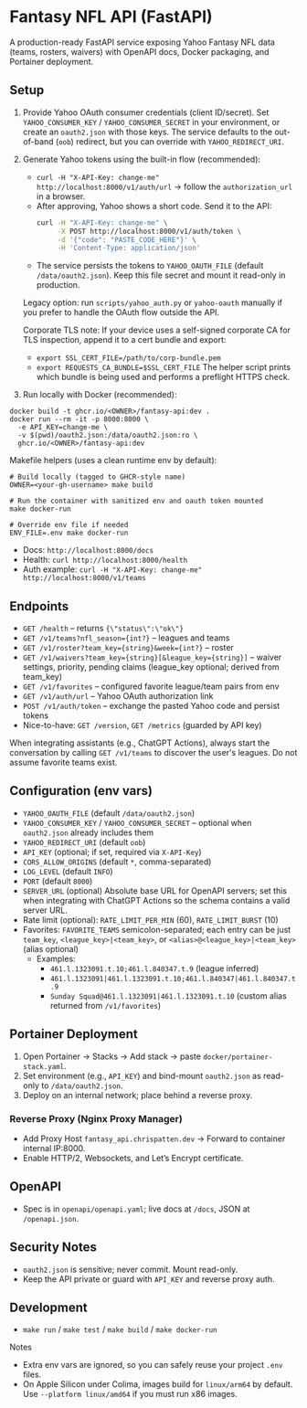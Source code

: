 # Fantasy NFL API (FastAPI)

A production-ready FastAPI service exposing Yahoo Fantasy NFL data (teams, rosters, waivers) with OpenAPI docs, Docker packaging, and Portainer deployment.

## Setup

1. Provide Yahoo OAuth consumer credentials (client ID/secret). Set `YAHOO_CONSUMER_KEY` / `YAHOO_CONSUMER_SECRET` in your environment, or create an `oauth2.json` with those keys. The service defaults to the out-of-band (`oob`) redirect, but you can override with `YAHOO_REDIRECT_URI`.

2. Generate Yahoo tokens using the built-in flow (recommended):
   - `curl -H "X-API-Key: change-me" http://localhost:8000/v1/auth/url` → follow the `authorization_url` in a browser.
   - After approving, Yahoo shows a short code. Send it to the API:
     ```bash
     curl -H "X-API-Key: change-me" \
          -X POST http://localhost:8000/v1/auth/token \
          -d '{"code": "PASTE_CODE_HERE"}' \
          -H 'Content-Type: application/json'
     ```
   - The service persists the tokens to `YAHOO_OAUTH_FILE` (default `/data/oauth2.json`). Keep this file secret and mount it read-only in production.

   Legacy option: run `scripts/yahoo_auth.py` or `yahoo-oauth` manually if you prefer to handle the OAuth flow outside the API.

   Corporate TLS note: If your device uses a self-signed corporate CA for TLS inspection, append it to a cert bundle and export:
   - `export SSL_CERT_FILE=/path/to/corp-bundle.pem`
   - `export REQUESTS_CA_BUNDLE=$SSL_CERT_FILE`
   The helper script prints which bundle is being used and performs a preflight HTTPS check.

3. Run locally with Docker (recommended):
```
docker build -t ghcr.io/<OWNER>/fantasy-api:dev .
docker run --rm -it -p 8000:8000 \
  -e API_KEY=change-me \
  -v $(pwd)/oauth2.json:/data/oauth2.json:ro \
  ghcr.io/<OWNER>/fantasy-api:dev
```

Makefile helpers (uses a clean runtime env by default):
```
# Build locally (tagged to GHCR-style name)
OWNER=<your-gh-username> make build

# Run the container with sanitized env and oauth token mounted
make docker-run

# Override env file if needed
ENV_FILE=.env make docker-run
```

- Docs: `http://localhost:8000/docs`
- Health: `curl http://localhost:8000/health`
- Auth example: `curl -H "X-API-Key: change-me" http://localhost:8000/v1/teams`

## Endpoints
- `GET /health` – returns `{\"status\":\"ok\"}`
- `GET /v1/teams?nfl_season={int?}` – leagues and teams
- `GET /v1/roster?team_key={string}&week={int?}` – roster
- `GET /v1/waivers?team_key={string}[&league_key={string}]` – waiver settings, priority, pending claims (league_key optional; derived from team_key)
- `GET /v1/favorites` – configured favorite league/team pairs from env
- `GET /v1/auth/url` – Yahoo OAuth authorization link
- `POST /v1/auth/token` – exchange the pasted Yahoo code and persist tokens
- Nice-to-have: `GET /version`, `GET /metrics` (guarded by API key)

When integrating assistants (e.g., ChatGPT Actions), always start the conversation by calling
`GET /v1/teams` to discover the user's leagues. Do not assume favorite teams exist.

## Configuration (env vars)
- `YAHOO_OAUTH_FILE` (default `/data/oauth2.json`)
- `YAHOO_CONSUMER_KEY` / `YAHOO_CONSUMER_SECRET` – optional when `oauth2.json` already includes them
- `YAHOO_REDIRECT_URI` (default `oob`)
- `API_KEY` (optional; if set, required via `X-API-Key`)
- `CORS_ALLOW_ORIGINS` (default `*`, comma-separated)
- `LOG_LEVEL` (default `INFO`)
- `PORT` (default `8000`)
- `SERVER_URL` (optional) Absolute base URL for OpenAPI servers; set this when integrating with ChatGPT Actions so the schema contains a valid server URL.
- Rate limit (optional): `RATE_LIMIT_PER_MIN` (60), `RATE_LIMIT_BURST` (10)
- Favorites: `FAVORITE_TEAMS` semicolon-separated; each entry can be just `team_key`, `<league_key>|<team_key>`, or `<alias>@<league_key>|<team_key>` (alias optional)
  - Examples:
    - `461.l.1323091.t.10;461.l.840347.t.9` (league inferred)
    - `461.l.1323091|461.l.1323091.t.10;461.l.840347|461.l.840347.t.9`
    - `Sunday Squad@461.l.1323091|461.l.1323091.t.10` (custom alias returned from `/v1/favorites`)

## Portainer Deployment
1. Open Portainer → Stacks → Add stack → paste `docker/portainer-stack.yaml`.
2. Set environment (e.g., `API_KEY`) and bind-mount `oauth2.json` as read-only to `/data/oauth2.json`.
3. Deploy on an internal network; place behind a reverse proxy.

### Reverse Proxy (Nginx Proxy Manager)
- Add Proxy Host `fantasy_api.chrispatten.dev` → Forward to container internal IP:8000.
- Enable HTTP/2, Websockets, and Let’s Encrypt certificate.

## OpenAPI
- Spec is in `openapi/openapi.yaml`; live docs at `/docs`, JSON at `/openapi.json`.

## Security Notes
- `oauth2.json` is sensitive; never commit. Mount read-only.
- Keep the API private or guard with `API_KEY` and reverse proxy auth.

## Development
- `make run` / `make test` / `make build` / `make docker-run`

Notes
- Extra env vars are ignored, so you can safely reuse your project `.env` files.
- On Apple Silicon under Colima, images build for `linux/arm64` by default. Use `--platform linux/amd64` if you must run x86 images.
